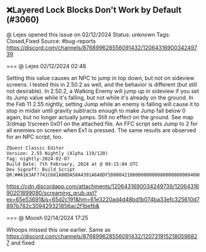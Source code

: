 ## ❌Layered Lock Blocks Don't Work by Default (#3060)
@ Lejes opened this issue on 02/12/2024
Status: unknown
Tags: Closed,Fixed
Source: #bug-reports https://discord.com/channels/876899628556091432/1206431690034249739


=== @ Lejes 02/12/2024 02:48

Setting this value causes an NPC to jump in top down, but not on sideview screens. I tested this in 2.50.2 as well, and the behavior is different (but still not desirable). In 2.50.2, a Walking Enemy will jump up in sideview if you set its Jump value while it's falling, but not while it's already on the ground. In the Feb 11 2.55 nightly, setting Jump while an enemy is falling will cause it to stop in midair until gravity subtracts enough to make Jump fall below 0 again, but no longer actually jumps. Still no effect on the ground. See map 3/dmap 1/screen 0x01 on the attached file. An FFC script sets Jump to 2 for all enemies on screen when Ex1 is pressed. The same results are observed for an NPC script, too.

```
ZQuest Classic Editor
Version: 2.55 Nightly (Alpha 119/120)
Tag: nightly-2024-02-07
Build Date: 7th February, 2024 at @ 09:15:04 UTC
Dev Signoff: Build_Script
QR:##A163AF7741C681A00DA58A4391A6A8DF5D080421000000000008000008000040008000000000000000002040C000000000000000E04209000000000000000000000000000000000000000000000000000980830E10080100000000000000000000000000##
```
https://cdn.discordapp.com/attachments/1206431690034249739/1206431690201899080/screaming_grub.qst?ex=65e53691&is=65d2c191&hm=61e3220ad4d48bd1b074ba33efc325610d7897b782c309429321856ac2f1befb&

=== @ Moosh 02/14/2024 17:25

Whoops missed this one earlier. Same as https://discord.com/channels/876899628556091432/1207319152180596827 and fixed
